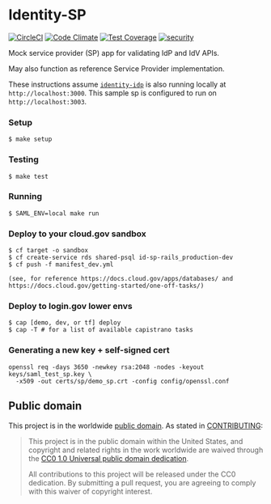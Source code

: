 Identity-SP
===========
[![CircleCI](https://circleci.com/gh/18F/identity-sp-rails.svg?style=svg)](https://circleci.com/gh/18F/identity-sp-rails)
[![Code Climate](https://codeclimate.com/github/18F/identity-sp-rails/badges/gpa.svg)](https://codeclimate.com/github/18F/identity-sp-rails)
[![Test Coverage](https://codeclimate.com/github/18F/identity-sp-rails/badges/coverage.svg)](https://codeclimate.com/github/18F/identity-sp-rails/coverage)
[![security](https://hakiri.io/github/18F/identity-sp-rails/master.svg)](https://hakiri.io/github/18F/identity-sp-rails/master)

Mock service provider (SP) app for validating IdP and IdV APIs.

May also function as reference Service Provider implementation.

These instructions assume [`identity-idp`](https://github.com/18F/identity-idp) is also running locally at `http://localhost:3000`. This sample sp is configured to run on `http://localhost:3003`.

### Setup

    $ make setup

### Testing

    $ make test

### Running

    $ SAML_ENV=local make run


### Deploy to your cloud.gov sandbox
    $ cf target -o sandbox
    $ cf create-service rds shared-psql id-sp-rails_production-dev
    $ cf push -f manifest_dev.yml

    (see, for reference https://docs.cloud.gov/apps/databases/ and https://docs.cloud.gov/getting-started/one-off-tasks/)

### Deploy to login.gov lower envs
    $ cap [demo, dev, or tf] deploy
    $ cap -T # for a list of available capistrano tasks

### Generating a new key + self-signed cert

    openssl req -days 3650 -newkey rsa:2048 -nodes -keyout keys/saml_test_sp.key \
      -x509 -out certs/sp/demo_sp.crt -config config/openssl.conf

## Public domain

This project is in the worldwide [public domain](LICENSE.md). As stated in [CONTRIBUTING](CONTRIBUTING.md):

> This project is in the public domain within the United States, and copyright and related rights in the work worldwide are waived through the [CC0 1.0 Universal public domain dedication](https://creativecommons.org/publicdomain/zero/1.0/).
>
> All contributions to this project will be released under the CC0 dedication. By submitting a pull request, you are agreeing to comply with this waiver of copyright interest.
